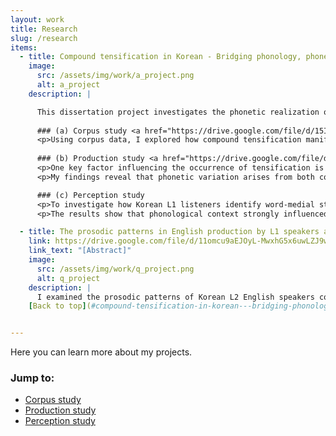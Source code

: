 ```yaml
---
layout: work
title: Research
slug: /research
items:
  - title: Compound tensification in Korean - Bridging phonology, phonetics, and morphology
    image:
      src: /assets/img/work/a_project.png
      alt: a_project
    description: |

      This dissertation project investigates the phonetic realization of compound tensification (a.k.a. sai-sios), a morphophonological process in Korean. It refers to a process where a plain obstruent in the initial position of the second noun surfaces as a tense obstruent in a noun+noun compound. This phenomenon is particularly interesting due to its unpredictable occurrence and the variability it introduces in pronunciation. In my project, I focus on the phonetic realization of tense stops that emerge from compound tensification and their mapping to listeners' perceptions.  
      
      ### (a) Corpus study <a href="https://drive.google.com/file/d/15I8WHJa4ytbs3MLPyJ9lDT_-CvffA00A/view?usp=drive_link">[Proceeding]</a>
      <p>Using corpus data, I explored how compound tensification manifests in natural speech and whether the tense stops resulting from it are categorically distinct from both underlying plain and tense stops, as assumed in traditional analyses. When characterized by stop duration, F0 onset, and H1-H2 on the following vowel, derived tense stops in compounds exhibited characteristics expected of underlying tense stops (i.e., longer duration, higher F0 onset, lower H1-H2), whereas underlying tense stops in compounds exhibited characteristics expected of underlying plain stops (i.e., shorter duration, lower F0 onset, lower H1-H2). The results call into question whether compound tensification results in categorically distinctive tense consonants.</p>
     
      ### (b) Production study <a href="https://drive.google.com/file/d/1puMukcvU7CXmK85COg_XMAMLtCreNLdP/view?usp=sharing"><strong>[Talk slides]</strong></a> <a href="https://drive.google.com/file/d/1OmrNidCh7-aJUgtwByunbqu5TAos_58-/view?usp=sharing"><strong>[Abstract]</strong></a>
      <p>One key factor influencing the occurrence of tensification is the preceding phonological context. Specifically, tensification is significantly more likely when the target medial stop follows a sonorant than when it follows a vowel. To better understand the sources of variation observed in the corpus data, it is crucial to account for both preceding phonological context and morphological context (i.e., compound vs. simplex noun). To this end, I conducted a controlled production experiment with Korean L1 speakers, carefully balancing stimuli across these factors, along with the type of medial stop.</p>
      <p>My findings reveal that phonetic variation arises from both contextual effects and speaker- and word-specific properties. In terms of phonetic realization, derived tense stops (i.e., plain stops in compounds) exhibited significantly lengthened closure durations, particularly in post-sonorant contexts, likely due to compound tensification. However, F0 onset and its trajectory on the following vowel suggest broader morphological or prosodic influences beyond tensification alone. Meanwhile, release duration, burst amplitude, and spectral tilt (H1*-H2*) remained stable across conditions, indicating that certain phonetic properties are less sensitive to these contextual effects.</p>

      ### (c) Perception study
      <p>To investigate how Korean L1 listeners identify word-medial stops in the presence of phonetic variation, I conducted a perception experiment using a 3AFC task. Listeners were asked to categorize plain, tense, and aspirated stops based on medial stops extracted from the production data along with their immediately neighboring sounds. A subset of listeners was presented with stimuli from post-vowel contexts, while another subset heard stimuli from post-sonorant contexts. </p>
      <p>The results show that phonological context strongly influenced perception: plain stops were more likely to be identified as tense in post-sonorant contexts. Additionally, lexical biases persisted despite minimal phonetic information, suggesting that word-specific knowledge affects perception even in the absence of whole-word stimuli. Acoustic factors such as closure duration, release duration, and spectral tilt shaped stop identification, while F0, typically a crucial cue in distinguishing Korean stops, had no significant effect in the word-medial position. These findings underscore how listeners actively integrate multiple sources of information—acoustic, phonological, and lexical—when navigating phonetic variation in speech.</p>

  - title: The prosodic patterns in English production by L1 speakers and Korean L2 speakers of English
    link: https://drive.google.com/file/d/11omcu9aEJOyL-MwxhG5x6uwLZJ9wDYQO/view?usp=sharing
    link_text: "[Abstract]"
    image:
      src: /assets/img/work/q_project.png
      alt: q_project
    description: |
      I examined the prosodic patterns of Korean L2 English speakers compared to English L1 speakers. Given the prosodic differences between Korean and English, I anticipated that unique patterns in L2 speech would emerge due to L1 influence. Specifically, I hypothesized that Korean L2 speakers would exhibit stronger boundary effects, reflecting the prominence of phrase edges in Korean prosody. This hypothesis was supported by findings showing that L2 speakers are more consistently influenced by boundary effects, suggesting that specific prosodic features of L1 shape L2 speech production. These insights contribute to our understanding of why L2 speech systematically differs from L1 speech.
    [Back to top](#compound-tensification-in-korean---bridging-phonology-phonetics-and-morphology)


---
```

Here you can learn more about my projects.  
### Jump to:
- [Corpus study](#a-corpus-study)
- [Production study](#b-production-study)
- [Perception study](#c-perception-study)
<br />
